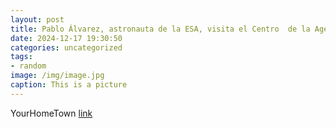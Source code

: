 ```yaml
---
layout: post
title: Pablo Álvarez, astronauta de la ESA, visita el Centro  de la Agencia Espacial Europea en Villanueva de la Cañada
date: 2024-12-17 19:30:50
categories: uncategorized
tags:
- random
image: /img/image.jpg
caption: This is a picture
---
```

YourHomeTown [link](https://yourhometown.es/astronauta-pablo-alvarez-esa-villanueva-de-la-canada/)
